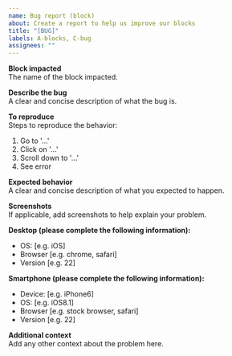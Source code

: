 ```yaml
---
name: Bug report (block)
about: Create a report to help us improve our blocks
title: "[BUG]"
labels: A-blocks, C-bug
assignees: ""
---
```


**Block impacted**  
The name of the block impacted.

**Describe the bug**  
A clear and concise description of what the bug is.

**To reproduce**  
Steps to reproduce the behavior:

1.  Go to '...'
1.  Click on '...'
1.  Scroll down to '...'
1.  See error

**Expected behavior**  
A clear and concise description of what you expected to happen.

**Screenshots**  
If applicable, add screenshots to help explain your problem.

**Desktop (please complete the following information):**

- OS: [e.g. iOS]
- Browser [e.g. chrome, safari]
- Version [e.g. 22]

**Smartphone (please complete the following information):**

- Device: [e.g. iPhone6]
- OS: [e.g. iOS8.1]
- Browser [e.g. stock browser, safari]
- Version [e.g. 22]

**Additional context**  
Add any other context about the problem here.
